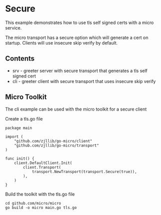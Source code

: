 # Secure

This example demonstrates how to use tls self signed certs with a micro service. 

The micro transport has a secure option which will generate a cert on startup. Clients will use 
insecure skip verify by default.

## Contents

- srv - greeter server with secure transport that generates a tls self signed cert
- cli - greeter client with secure transport that uses insecure skip verify

## Micro Toolkit

The cli example can be used with the micro toolkit for a secure client

Create a tls.go file

```
package main

import (
	"github.com/zjllib/go-micro/client"
	"github.com/zjllib/go-micro/transport"
)

func init() {
	client.DefaultClient.Init(
		client.Transport(
			transport.NewTransport(transport.Secure(true)),
		),
	)
}
```

Build the toolkit with the tls.go file

```
cd github.com/micro/micro
go build -o micro main.go tls.go
```
